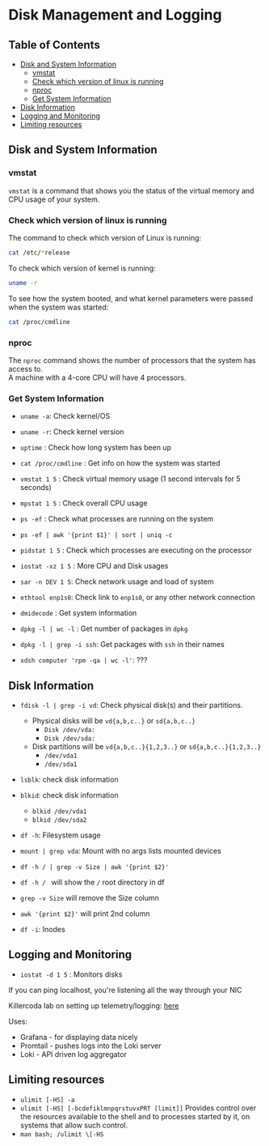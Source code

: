 
# Disk Management and Logging

## Table of Contents
* [Disk and System Information](#disk-and-system-information) 
    * [vmstat](#vmstat) 
    * [Check which version of linux is running](#check-which-version-of-linux-is-running) 
    * [nproc](#nproc) 
    * [Get System Information](#get-system-information) 
* [Disk Information](#disk-information) 
* [Logging and Monitoring](#logging-and-monitoring) 
* [Limiting resources](#limiting-resources) 

## Disk and System Information

### vmstat
`vmstat` is a command that shows you the status of the virtual memory and CPU usage of your system.

### Check which version of linux is running
The command to check which version of Linux is running:
```bash
cat /etc/*release
```
To check which version of kernel is running:
```bash
uname -r
```

To see how the system booted, and what kernel parameters were passed
when the system was started:
```bash
cat /proc/cmdline
```

### nproc
The `nproc` command shows the number of processors that the system has access to.  
A machine with a 4-core CPU will have 4 processors.  


### Get System Information
* `uname -a`: Check kernel/OS  
* `uname -r`: Check kernel version
* `uptime`  : Check how long system has been up
* `cat /proc/cmdline` : Get info on how the system was started
* `vmstat 1 5` : Check virtual memory usage (1 second intervals for 5 seconds)
* `mpstat 1 5` : Check overall CPU usage
* `ps -ef` : Check what processes are running on the system
* `ps -ef | awk '{print $1}' | sort | uniq -c`

* `pidstat 1 5` : Check which processes are executing on the processor
* `iostat -xz 1 5` : More CPU and Disk usages

* `sar -n DEV 1 5`: Check network usage and load of system

* `ethtool enp1s0`: Check link to `enp1s0`, or any other network connection

* `dmidecode` : Get system information

* `dpkg -l | wc -l` : Get number of packages in `dpkg`
* `dpkg -l | grep -i ssh`: Get packages with `ssh` in their names

* `xdsh computer 'rpm -qa | wc -l'`: ???

## Disk Information

* `fdisk -l | grep -i vd`: Check physical disk(s) and their partitions.  
    * Physical disks will be `vd{a,b,c..}` or `sd{a,b,c..}`  
        * `Disk /dev/vda:`  
        * `Disk /dev/sda:`  
    * Disk partitions will be `vd{a,b,c..}{1,2,3..}` or `sd{a,b,c..}{1,2,3..}`  
        * `/dev/vda1`  
        * `/dev/sda1`  

* `lsblk`: check disk information  
* `blkid`: check disk information  
    * `blkid /dev/vda1`  
    * `blkid /dev/sda2`  

* `df -h`: Filesystem usage  

* `mount | grep vda`: Mount with no args lists mounted devices  

* `df -h / | grep -v Size | awk '{print $2}'`  
* `df -h / ` will show the `/` root directory in df  
* `grep -v Size` will remove the Size column  
* `awk '{print $2}'` will print 2nd column  

* `df -i`: Inodes  


## Logging and Monitoring

* `iostat -d 1 5` : Monitors disks  



If you can ping localhost, you're listening all the way through your NIC

Killercoda lab on setting up telemetry/logging:
[here](https://killercoda.com/het-tanis/course/Linux-Labs/102-monitoring-linux-logs)  

Uses:
* Grafana - for displaying data nicely  
* Promtail - pushes logs into the Loki server  
* Loki - API driven log aggregator  


## Limiting resources

* `ulimit [-HS] -a`
* `ulimit [-HS] [-bcdefiklmnpqrstuvxPRT [limit]]`
Provides control over the resources available to the shell and to
processes started by it, on systems that allow such control.  
* `man bash; /ulimit \[-HS`

